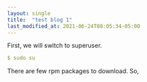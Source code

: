 ```yaml
---
layout: single
title:  "test blog 1"
last_modified_at: 2021-06-24T08:05:34-05:00
---
```


First, we will switch to superuser.

```yaml
$ sudo su
```
There are few rpm packages to download. So,